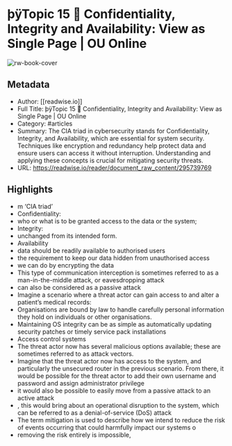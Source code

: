 # þÿTopic 15   Confidentiality, Integrity and Availability: View as Single Page | OU Online

![rw-book-cover](https://readwise-assets.s3.amazonaws.com/media/reader/parsed_document_assets/295739769/eoW0fIEeW-s0JsfiEi6iLFhn2xJqWGgGMMTRytorZHk-cove_XARafoR.png)

## Metadata
- Author: [[readwise.io]]
- Full Title: þÿTopic 15   Confidentiality, Integrity and Availability: View as Single Page | OU Online
- Category: #articles
- Summary: The CIA triad in cybersecurity stands for Confidentiality, Integrity, and Availability, which are essential for system security. Techniques like encryption and redundancy help protect data and ensure users can access it without interruption. Understanding and applying these concepts is crucial for mitigating security threats.
- URL: https://readwise.io/reader/document_raw_content/295739769

## Highlights
- m ‘CIA triad’
- Confidentiality:
- who or what is to be granted access to the data or the system;
- Integrity:
- unchanged from its intended form.
- Availability
- data should be readily available to authorised users
- the requirement to keep our data hidden from unauthorised access
- we can do by encrypting the data
- This type of communication interception is sometimes referred to as a man-in-the-middle attack, or eavesdropping attack
- can also be considered as a passive attack
- Imagine a scenario where a threat actor can gain access to and alter a patient’s medical records:
- Organisations are bound by law to handle carefully personal information they hold on individuals or other organisations.
- Maintaining OS integrity can be as simple as automatically updating security patches or timely service pack installations
- Access control systems
- The threat actor now has several malicious options available; these are sometimes referred to as attack vectors.
- Imagine that the threat actor now has access to the system, and particularly the unsecured router in the previous scenario. From there, it would be possible for the threat actor to add their own username and password and assign administrator privilege
- it would also be possible to easily move from a passive attack to an active attack
- , this would bring about an operational disruption to the system, which can be referred to as a denial-of-service (DoS) attack
- The term mitigation is used to describe how we intend to reduce the risk of events occurring that could harmfully impact our systems o
- removing the risk entirely is impossible,

